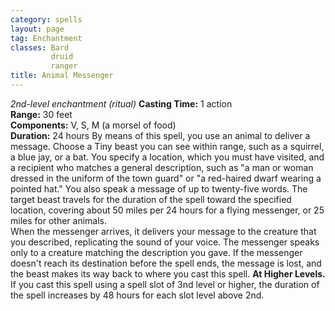 ```yaml
---
category: spells
layout: page
tag: Enchantment
classes: Bard
         druid
         ranger
title: Animal Messenger 
---
```

_2nd-level enchantment (ritual)_ 
**Casting Time:** 1 action    
**Range:** 30 feet    
**Components:** V, S, M (a morsel of food)    
**Duration:** 24 hours 
By means of this spell, you use an animal to deliver a message. Choose a Tiny beast you can see within range, such as a squirrel, a blue jay, or a bat. You specify a location, which you must have visited, and a recipient who matches a general description, such as "a man or woman dressed in the uniform of the town guard" or "a red-haired dwarf wearing a pointed hat." You also speak a message of up to twenty-five words. The target beast travels for the duration of the spell toward the specified location, covering about 50 miles per 24 hours for a flying messenger, or 25 miles for other animals.    
When the messenger arrives, it delivers your message to the creature that you described, replicating the sound of your voice. The messenger speaks only to a creature matching the description you gave. If the messenger doesn't reach its destination before the spell ends, the message is lost, and the beast makes its way back to where you cast this spell. 
**At Higher Levels.** If you cast this spell using a spell slot of 3nd level or higher, the duration of the spell increases by 48 hours for each slot level above 2nd. 
